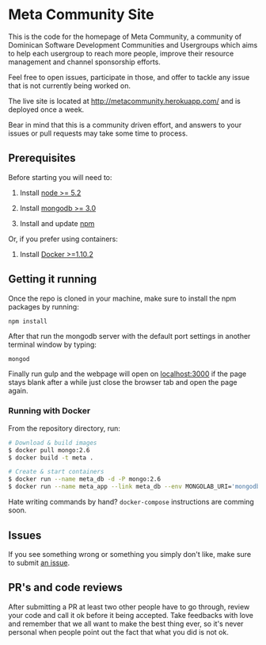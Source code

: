 # Meta Community Site

This is the code for the homepage of Meta Community, a community of Dominican Software Development Communities and Usergroups which aims to help each usergroup to reach more people, improve their resource management and channel sponsorship efforts.

Feel free to open issues, participate in those, and offer to tackle any issue that is not currently being worked on.

The live site is located at http://metacommunity.herokuapp.com/ and is deployed once a week.

Bear in mind that this is a community driven effort, and answers to your issues or pull requests may take some time to process.

## Prerequisites

Before starting you will need to:

1. Install [node >= 5.2](https://nodejs.org/)

2. Install [mongodb >= 3.0](https://docs.mongodb.org/manual/installation/)

3. Install and update [npm](http://blog.npmjs.org/post/85484771375/how-to-install-npm)

Or, if you prefer using containers:

1. Install [Docker >=1.10.2](https://docker.com)

## Getting it running

Once the repo is cloned in your machine, make sure to install the npm packages by running:
```
npm install
```
After that run the mongodb server with the default port settings in another terminal window by typing:
```
mongod
```
Finally run gulp and the webpage will open on [localhost:3000](localhost:3000) if the page stays blank after a while just close the browser tab and open the page again.

### Running with Docker

From the repository directory, run:

```sh
# Download & build images
$ docker pull mongo:2.6
$ docker build -t meta .

# Create & start containers
$ docker run --name meta_db -d -P mongo:2.6
$ docker run --name meta_app --link meta_db --env MONGOLAB_URI='mongodb://meta_db:${META_DB_PORT_27017_TCPi_PORT}' -p 3004:3004 -t meta
```

Hate writing commands by hand? `docker-compose` instructions are comming soon. 

## Issues

If you see something wrong or something you simply don't like, make sure to submit [an issue](https://github.com/xpostudio4/metacommunity/issues/).

## PR's and code reviews

After submitting a PR at least two other people have to go through, review your code and call it ok before it being accepted. Take feedbacks with love and remember that we all want to make the best thing ever, so it's never personal when people point out the fact that what you did is not ok.
